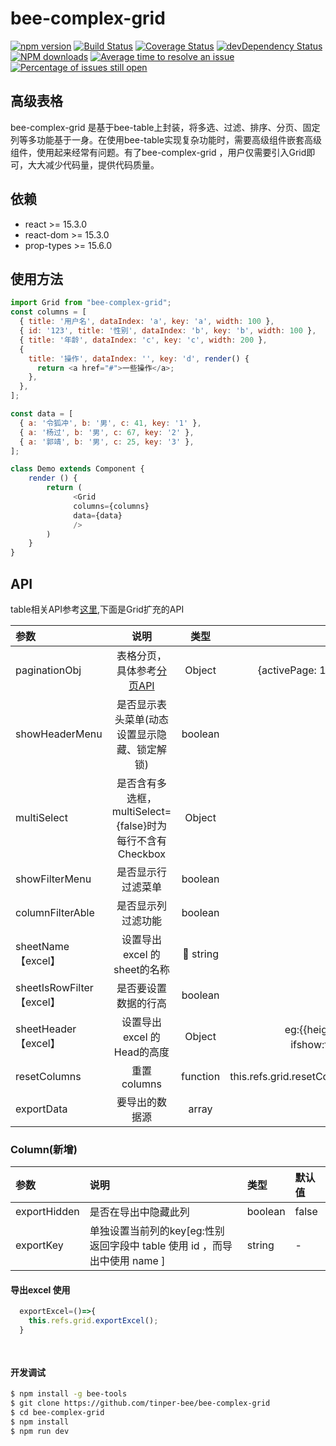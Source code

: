 # bee-complex-grid

[![npm version](https://img.shields.io/npm/v/bee-complex-grid.svg)](https://www.npmjs.com/package/bee-complex-grid)
[![Build Status](https://img.shields.io/travis/tinper-bee/bee-complex-grid/master.svg)](https://travis-ci.org/tinper-bee/bee-complex-grid)
[![Coverage Status](https://coveralls.io/repos/github/tinper-bee/bee-complex-grid/badge.svg?branch=master)](https://coveralls.io/github/tinper-bee/bee-complex-grid?branch=master)
[![devDependency Status](https://img.shields.io/david/dev/tinper-bee/bee-complex-grid.svg)](https://david-dm.org/tinper-bee/bee-complex-grid#info=devDependencies)
[![NPM downloads](http://img.shields.io/npm/dm/bee-complex-grid.svg?style=flat)](https://npmjs.org/package/bee-complex-grid)
[![Average time to resolve an issue](http://isitmaintained.com/badge/resolution/tinper-bee/bee-complex-grid.svg)](http://isitmaintained.com/project/tinper-bee/bee-complex-grid "Average time to resolve an issue")
[![Percentage of issues still open](http://isitmaintained.com/badge/open/tinper-bee/bee-complex-grid.svg)](http://isitmaintained.com/project/tinper-bee/bee-complex-grid "Percentage of issues still open")


## 高级表格

bee-complex-grid 是基于bee-table上封装，将多选、过滤、排序、分页、固定列等多功能基于一身。在使用bee-table实现复杂功能时，需要高级组件嵌套高级组件，使用起来经常有问题。有了bee-complex-grid ，用户仅需要引入Grid即可，大大减少代码量，提供代码质量。

## 依赖

- react >= 15.3.0
- react-dom >= 15.3.0
- prop-types >= 15.6.0

## 使用方法

```js
import Grid from "bee-complex-grid";
const columns = [
  { title: '用户名', dataIndex: 'a', key: 'a', width: 100 },
  { id: '123', title: '性别', dataIndex: 'b', key: 'b', width: 100 },
  { title: '年龄', dataIndex: 'c', key: 'c', width: 200 },
  {
    title: '操作', dataIndex: '', key: 'd', render() {
      return <a href="#">一些操作</a>;
    },
  },
];

const data = [
  { a: '令狐冲', b: '男', c: 41, key: '1' },
  { a: '杨过', b: '男', c: 67, key: '2' },
  { a: '郭靖', b: '男', c: 25, key: '3' },
];

class Demo extends Component {
    render () {
        return (
              <Grid
              columns={columns}
              data={data}
              />
        )
    }
}
```

## API

table相关API参考[这里](http://bee.tinper.org/bee-table#bee-table),下面是Grid扩充的API

|参数|说明|类型|默认值|
|:--|:---:|:--:|---:|
|paginationObj|表格分页，具体参考[分页API](http://bee.tinper.org/bee-pagination#bee-pagination)|Object|{activePage: 1, total: 0,items:1}
|showHeaderMenu|是否显示表头菜单(动态设置显示隐藏、锁定解锁)|boolean|true|
|multiSelect|是否含有多选框，multiSelect={false}时为每行不含有Checkbox|Object|{}|
|showFilterMenu|是否显示行过滤菜单|boolean|false|
|columnFilterAble|是否显示列过滤功能|boolean|true|
|sheetName【excel】| 设置导出excel 的sheet的名称 | string | -- |
|sheetIsRowFilter【excel】| 是否要设置数据的行高 | boolean | false |
|sheetHeader【excel】| 设置导出excel 的Head的高度 | Object | eg:{{height:30, //设置高度ifshow:false //是否显示}} |
|resetColumns|重置columns|function|this.refs.grid.resetColumns(columns)|
|exportData|要导出的数据源|array	|-|

### Column(新增)

|参数|说明|类型|默认值|
|:--|:---|:--|:---| 
|exportHidden|是否在导出中隐藏此列|boolean	|false|
|exportKey|单独设置当前列的key[eg:性别 返回字段中 table 使用 id ，而导出中使用 name ]|string	|-|


####  导出excel 使用

```js
  exportExcel=()=>{
    this.refs.grid.exportExcel();
  }

  
```

#### 开发调试

```sh
$ npm install -g bee-tools
$ git clone https://github.com/tinper-bee/bee-complex-grid
$ cd bee-complex-grid
$ npm install
$ npm run dev
```
